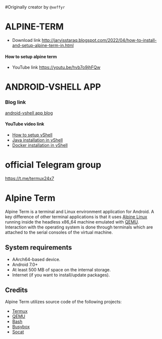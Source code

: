 #Originally creator by ```@xeffyr```

# ALPINE-TERM 
* Download link
http://jarvisstaraq.blogspot.com/2022/04/how-to-install-and-setup-alpine-term-in.html

#### How to setup alpine term
* YouTube link
https://youtu.be/hvb7o9jhFQw

# ANDROID-VSHELL APP

### Blog link
[android-vshell app blog](https://jarvisstaraq.blogspot.com/2021/05/how-to-install-and-setup-xeffyrandroid.html)
#### YouTube video link
* [How to setup vShell](https://youtu.be/V_fU-RPi5J8)
* [Java installation in vShell](https://youtu.be/AO6jRrGT4UE)
* [Docker installation in vShell](https://youtu.be/1bmvwzZETLw)

# official Telegram group
https://t.me/termux24x7

# Alpine Term

Alpine Term is a terminal and Linux environment application for Android.
A key difference of other terminal applications is that it uses
[Alpine Linux](https://alpinelinux.org/) running inside the headless
x86_64 machine emulated with [QEMU](https://www.qemu.org/). Interaction
with the operating system is done through terminals which are attached to
the serial consoles of the virtual machine.

## System requirements

 - AArch64-based device.
 - Android 7.0+
 - At least 500 MB of space on the internal storage.
 - Internet (if you want to install/update packages).

## Credits

Alpine Term utilizes source code of the following projects:

 - [Termux](https://github.com/termux/termux-app)
 - [QEMU](https://qemu.org)
 - [Bash](http://www.gnu.org/software/bash/bash.html)
 - [Busybox](https://busybox.net)
 - [Socat](http://www.dest-unreach.org/socat/)
